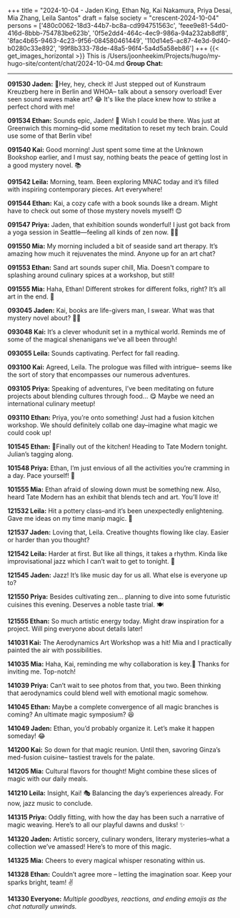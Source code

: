 +++
title = "2024-10-04 - Jaden King, Ethan Ng, Kai Nakamura, Priya Desai, Mia Zhang, Leila Santos"
draft = false
society = "crescent-2024-10-04"
persons = ['480c0062-18d3-44b7-bc8a-cd994751563c', 'feee9e81-54d0-416d-8bbb-754783be623b', '0f5e2dd4-464c-4ec9-986a-94a232ab8df8', '8fac4b65-9463-4c23-9f56-084580461449', '110d14e5-ac87-4e3d-9d40-b0280c33e892', '99f8b333-78de-48a5-96f4-5a4d5a58eb86']
+++
{{< get_images_horizontal >}}
This is /Users/joonheekim/Projects/hugo/my-hugo-site/content/chat/2024-10-04.md
**Group Chat:**

---

**091530 Jaden:** 🎸Hey, hey, check it! Just stepped out of Kunstraum Kreuzberg here in Berlin and WHOA– talk about a sensory overload! Ever seen sound waves make art? 😂 It's like the place knew how to strike a perfect chord with me!

**091534 Ethan:** Sounds epic, Jaden! 🎨 Wish I could be there. Was just at Greenwich this morning–did some meditation to reset my tech brain. Could use some of that Berlin vibe!

**091540 Kai:** Good morning! Just spent some time at the Unknown Bookshop earlier, and I must say, nothing beats the peace of getting lost in a good mystery novel. 📚

**091542 Leila:** Morning, team. Been exploring MNAC today and it’s filled with inspiring contemporary pieces. Art everywhere!

**091544 Ethan:** Kai, a cozy cafe with a book sounds like a dream. Might have to check out some of those mystery novels myself! 😊

**091547 Priya:** Jaden, that exhibition sounds wonderful! I just got back from a yoga session in Seattle—feeling all kinds of zen now. 🧘‍♀️

**091550 Mia:** My morning included a bit of seaside sand art therapy. It’s amazing how much it rejuvenates the mind. Anyone up for an art chat?

**091553 Ethan:** Sand art sounds super chill, Mia. Doesn't compare to splashing around culinary spices at a workshop, but still!

**091555 Mia:** Haha, Ethan! Different strokes for different folks, right? It’s all art in the end. 🎨

**093045 Jaden:** Kai, books are life-givers man, I swear. What was that mystery novel about? 🕵️‍♂️

**093048 Kai:** It’s a clever whodunit set in a mythical world. Reminds me of some of the magical shenanigans we’ve all been through!

**093055 Leila:** Sounds captivating. Perfect for fall reading.

**093100 Kai:** Agreed, Leila. The prologue was filled with intrigue– seems like the sort of story that encompasses our numerous adventures.

**093105 Priya:** Speaking of adventures, I’ve been meditating on future projects about blending cultures through food... 😋 Maybe we need an international culinary meetup!

**093110 Ethan:** Priya, you’re onto something! Just had a fusion kitchen workshop. We should definitely collab one day–imagine what magic we could cook up!

**101545 Ethan:** 💪Finally out of the kitchen! Heading to Tate Modern tonight. Julian’s tagging along. 

**101548 Priya:** Ethan, I’m just envious of all the activities you’re cramming in a day. Pace yourself! 🤣

**101555 Mia:** Ethan afraid of slowing down must be something new. Also, heard Tate Modern has an exhibit that blends tech and art. You’ll love it!

**121532 Leila:** Hit a pottery class–and it’s been unexpectedly enlightening. Gave me ideas on my time manip magic. 🍯

**121537 Jaden:** Loving that, Leila. Creative thoughts flowing like clay. Easier or harder than you thought?

**121542 Leila:** Harder at first. But like all things, it takes a rhythm. Kinda like improvisational jazz which I can’t wait to get to tonight. 🎷

**121545 Jaden:** Jazz! It’s like music day for us all. What else is everyone up to? 

**121550 Priya:** Besides cultivating zen... planning to dive into some futuristic cuisines this evening. Deserves a noble taste trial. 🍽️

**121555 Ethan:** So much artistic energy today. Might draw inspiration for a project. Will ping everyone about details later!

**141031 Kai:** The Aerodynamics Art Workshop was a hit! Mia and I practically painted the air with possibilities.

**141035 Mia:** Haha, Kai, reminding me why collaboration is key.🎨 Thanks for inviting me. Top-notch!

**141039 Priya:** Can’t wait to see photos from that, you two. Been thinking that aerodynamics could blend well with emotional magic somehow.

**141045 Ethan:** Maybe a complete convergence of all magic branches is coming? An ultimate magic symposium? 😆

**141049 Jaden:** Ethan, you’d probably organize it. Let’s make it happen someday! 😂

**141200 Kai:** So down for that magic reunion. Until then, savoring Ginza’s med-fusion cuisine– tastiest travels for the palate.

**141205 Mia:** Cultural flavors for thought! Might combine these slices of magic with our daily meals.

**141210 Leila:** Insight, Kai! 🎭 Balancing the day’s experiences already. For now, jazz music to conclude.

**141315 Priya:** Oddly fitting, with how the day has been such a narrative of magic weaving. Here’s to all our playful dawns and dusks! ✨

**141320 Jaden:** Artistic sorcery, culinary wonders, literary mysteries–what a collection we’ve amassed! Here’s to more of this magic.

**141325 Mia:** Cheers to every magical whisper resonating within us.

**141328 Ethan:** Couldn’t agree more – letting the imagination soar. Keep your sparks bright, team! ✌️

**141330 Everyone:** *Multiple goodbyes, reactions, and ending emojis as the chat naturally unwinds.*
